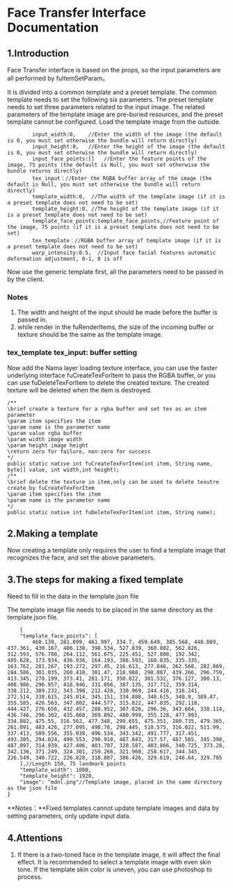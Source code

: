 # Face Transfer Interface Documentation

## 1.Introduction

Face Transfer interface is based on the props, so the input parameters are all performed by
fuItemSetParam。

It is divided into a common template and a preset template. The common template needs to set the
following six parameters. The preset template needs to set three parameters related to the input
image. The related parameters of the template image are pre-buried resources, and the preset
template cannot be configured. Load the template image from the outside.

```
		input_width:0,    //Enter the width of the image (the default is 0, you must set otherwise the bundle will return directly)
		input_height:0,   //Enter the height of the image (the default is 0, you must set otherwise the bundle will return directly)
		input_face_points:[]   //Enter the feature points of the image, 75 points (the default is Null, you must set otherwise the bundle returns directly)
		tex_input：//Enter the RGBA buffer array of the image (the default is Null, you must set otherwise the bundle will return directly)
		template_width:0,  //The width of the template image (if it is a preset template does not need to be set)
		template_height:0, //The height of the template image (if it is a preset template does not need to be set)
		template_face_points:template_face_points,//Feature point of the image, 75 points (if it is a preset template does not need to be set)
		tex_template：//RGBA buffer array of template image (if it is a preset template does not need to be set)
		warp_intensity:0.5,  //Input face facial features automatic deformation adjustment, 0-1, 0 is off
```

Now use the generic template first, all the parameters need to be passed in by the client.

### Notes

1. The width and height of the input should be made before the buffer is passed in.
2. while render in the fuRenderItems, the size of the incoming buffer or texture should be the same
   as the template image.

### tex_template tex_input: buffer setting

Now add the Nama layer loading texture interface, you can use the faster underlying interface
fuCreateTexForItem to pass the RGBA buffer, or you can use fuDeleteTexForItem to delete the created
texture. The created texture will be deleted when the item is destroyed.

```
/**
\brief create a texture for a rgba buffer and set tex as an item parameter
\param item specifies the item
\param name is the parameter name
\param value rgba buffer
\param width image width
\param height image height
\return zero for failure, non-zero for success
*/
public static native int fuCreateTexForItem(int item, String name, byte[] value, int width,int height);
/**
\brief delete the texture in item,only can be used to delete texutre create by fuCreateTexForItem
\param item specifies the item
\param name is the parameter name
*/
public static native int fuDeleteTexForItem(int item, String name);
```

## 2.Making a template

Now creating a template only requires the user to find a template image that recognizes the face,
and set the above parameters.

## 3.The steps for making a fixed template

Need to fill in the data in the template.json file

The template image file needs to be placed in the same directory as the template.json file.

```
	{
	"template_face_points": [
		460.139, 281.099, 461.997, 334.7, 459.649, 385.568, 448.089, 437.361, 430.167, 486.138, 398.534, 527.839, 360.802, 562.826, 312.593, 576.788, 264.112, 561.675, 225.451, 527.808, 192.342, 485.628, 173.934, 436.938, 164.193, 386.593, 160.835, 335.335, 163.762, 281.267, 193.272, 297.45, 216.613, 277.846, 262.568, 282.069, 284.586, 301.035, 260.418, 301.47, 218.988, 298.087, 439.266, 296.759, 413.345, 278.199, 373.41, 281.171, 350.822, 301.532, 376.127, 300.13, 408.986, 296.957, 418.946, 331.056, 387.135, 317.712, 359.314, 338.212, 389.232, 343.398, 212.428, 330.969, 244.416, 316.241, 272.514, 338.615, 245.014, 345.151, 334.888, 340.615, 340.9, 389.47, 355.585, 426.563, 347.802, 444.577, 315.822, 447.835, 292.118, 444.427, 276.656, 432.457, 288.952, 387.826, 296.36, 343.664, 338.114, 436.746, 296.302, 435.068, 369.892, 480.999, 355.128, 477.993, 334.882, 475.55, 316.562, 477.348, 299.655, 475.351, 280.735, 479.365, 261.091, 483.426, 277.095, 498.78, 298.445, 510.575, 316.022, 511.99, 337.413, 509.556, 355.038, 496.534, 343.342, 491.777, 317.451, 493.385, 294.024, 490.553, 290.918, 487.843, 317.57, 487.565, 345.398, 487.097, 314.939, 427.406, 403.707, 320.587, 403.866, 340.725, 373.28, 342.136, 371.249, 324.301, 259.266, 321.968, 258.617, 344.345, 226.549, 340.722, 226.828, 318.887, 386.426, 329.619, 246.64, 329.785
	],//Length 150, 75 landmark points
	"template_width": 1080,
	"template_height": 1920,
	"image": "mdnl.png"//Template image, placed in the same directory as the json file
}
```

**Notes：**Fixed templates cannot update template images and data by setting parameters, only update
input data.

## 4.Attentions

1. If there is a two-toned face in the template image, it will affect the final effect. It is
   recommended to select a template image with even skin tone. If the template skin color is uneven,
   you can use photoshop to process.




